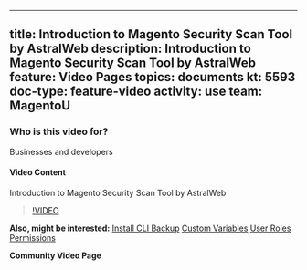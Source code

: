 
---
title: Introduction to Magento Security Scan Tool by AstralWeb
description: Introduction to Magento Security Scan Tool by AstralWeb
feature: Video Pages
topics: documents
kt: 5593
doc-type: feature-video
activity: use
team: MagentoU
---

### Who is this video for?
Businesses and developers

#### Video Content
Introduction to Magento Security Scan Tool by AstralWeb
>[!VIDEO](https://video.tv.adobe.com/v/35741)


**Also, might be interested:**
[Install CLI Backup](https://devdocs.magento.com/guides/v2.4/install-gde/install/cli/install-cli-backup.html)
[Custom Variables](https://docs.magento.com/user-guide/marketing/variables-custom.html)
[User Roles Permissions](https://docs.magento.com/user-guide/system/permissions-user-roles.html)

**Community Video Page**